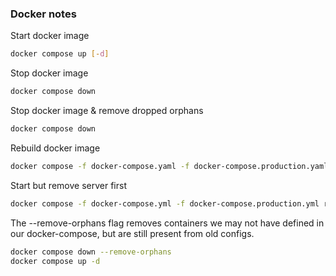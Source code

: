 ### Docker notes

Start docker image
```bash
docker compose up [-d] 
```

Stop docker image
```bash
docker compose down
```

Stop docker image & remove dropped orphans
```bash
docker compose down
```

Rebuild docker image
```bash
docker compose -f docker-compose.yaml -f docker-compose.production.yaml up --build
```

Start but remove server first
```bash
docker compose -f docker-compose.yml -f docker-compose.production.yml rm server
``````


The --remove-orphans flag removes containers we may not have defined in our
docker-compose, but are still present from old configs.
```bash
docker compose down --remove-orphans
docker compose up -d
```
